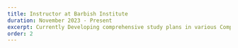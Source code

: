 ```yaml
---
title: Instructor at Barbish Institute
duration: November 2023 - Present
excerpt: Currently Developing comprehensive study plans in various Computer Science courses but mainly Machine Learning, Deep Learning,Advanced Algorithms. While also instructing students between the ages of 18 and 45 by utilizing real-world case studies and interactive classroom discussions, thereby fostering a dynamic learning environment. Moreover , I'm helping other peers in planning their courses nd study plans by activley discussing , brainstorming and attending weekly meetings.
order: 2
---
```

